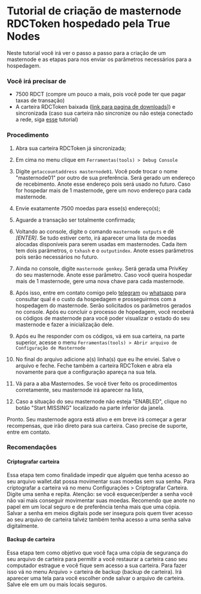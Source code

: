 # Tutorial de criação de masternode RDCToken hospedado pela True Nodes
Neste tutorial você irá ver o passo a passo para a criação de um masternode e as etapas para nos enviar os parâmetros necessários para a hospedagem.

### Você irá precisar de
* 7500 RDCT (compre um pouco a mais, pois você pode ter que pagar taxas de transação)
* A carteira RDCToken baixada ([link para pagina de downloads](https://github.com/reidocoin/rdctoken/releases)]) e sincronizada (caso sua carteira não sincronize ou não esteja conectado a rede, siga [esse](/wallet-fix/RDCT-RDCToken.md) tutorial)

### Procedimento
1. Abra sua carteira RDCToken já sincronizada;
2. Em cima no menu clique em ```Ferramentas(tools) > Debug Console```
3. Digite ```getaccountaddress masternode01```. Você pode trocar o nome "masternode01" por outro de sua preferência. Será gerado um endereço de recebimento. Anote esse endereço pois será usado no futuro. Caso for hospedar mais de 1 masternode, gere um novo endereço para cada masternode.
4. Envie exatamente 7500 moedas para esse(s) endereço(s);
6. Aguarde a transação ser totalmente confirmada;
7. Voltando ao console, digite o comando ```masternode outputs``` e dê _[ENTER]_. Se tudo estiver certo, irá aparecer uma lista de moedas alocadas disponíveis para serem usadas em masternodes. Cada item tem dois parâmetros, o ```txhash``` e o ```outputindex```. Anote esses parâmetros pois serão necessários no futuro.
8. Ainda no console, digite ```masternode genkey```. Será gerada uma PrivKey do seu masternode. Anote esse parâmetro. Caso você queira hospedar mais de 1 masternode, gere uma nova chave para cada masternode.

9. Após isso, entre em contato comigo pelo [telegram](https://t.me/matheus_bach) ou [whatsapp](https://api.whatsapp.com/send?phone=5549985054419&text=Quero%20hopedar%20meu%20masternode%20na%20True%20Nodes) para consultar qual é o custo da hospedagem e prosseguirmos com a hospedagem do masternode. Serão solicitados os parâmetros gerados no console. Após eu concluir o processo de hopedagem, você receberá os códigos de masternode para você poder visualizar o estado do seu masternode e fazer a inicialização dele.

10. Após eu lhe responder com os códigos, vá em sua carteira, na parte superior, acesse o menu ```Ferramentas(tools) > Abrir arquivo de Configuração de Masternode```
11. No final do arquivo adicione a(s) linha(s) que eu lhe enviei. Salve o arquivo e feche. Feche também a carteira RDCToken e abra ela novamente para que a configuração apareça na sua tela.
12. Vá para a aba Masternodes. Se você tiver feito os procedimentos corretamente, seu masternode irá aparecer na lista, 
13. Caso a situação do seu masternode não esteja "ENABLED", clique no botão "Start MISSING" localizado na parte inferior da janela.

Pronto. Seu masternode agora está ativo e em breve irá começar a gerar recompensas, que irão direto para sua carteira. Caso precise de suporte, entre em contato.

### Recomendações

#### Criptografar carteira
Essa etapa tem como finalidade impedir que alguém que tenha acesso ao seu arquivo wallet.dat possa movimentar suas moedas sem sua senha. Para criptografar a carteira vá no menu Configurações > Criptografar Carteira. Digite uma senha e repita.
Atenção: se você esquecer/perder a senha você não vai mais conseguir movimentar suas moedas. Recomendo que anote no papel em um local seguro e de preferência tenha mais que uma cópia. Salvar a senha em meios digitais pode ser insegura pois quem tiver acesso ao seu arquivo de carteira talvéz também tenha acesso a uma senha salva digitalmente.

#### Backup de carteira
Essa etapa tem como objetivo que você faça uma cópia de segurança do seu arquivo de carteira para permitir a você restaurar a carteira caso seu computador estrague e você fique sem acesso a sua carteira. Para fazer isso vá no menu Arquivo > carteira de backup (backup de carteira). Irá aparecer uma tela para você escolher onde salvar o arquivo de carteira. Salve ele em um ou mais locais seguros.

